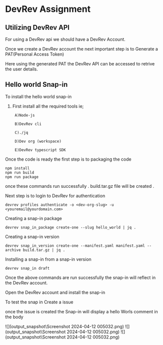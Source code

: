 
# DevRev Assignment

 



## Utilizing DevRev API
For using a DevRev api we should have a DevRev Account.

Once we create a DevRev account the next important step is to Generate a PAT(Personal Access Token) 

Here using the generated PAT the DevRev API can be accessed to retrive the user details.


## Hello world Snap-in
To install the hello world snap-in 

1) First install all the required tools ie;
    
        A)Node-js
    
        B)DevRev cli
    
        C)./jq
    
        D)Dev org (workspace)

        E)DevRev typescript SDK

Once the code is ready the first step is to packaging the code
    
    npm install
    npm run build
    npm run package

once these commands run successfully . build.tar.gz file will be created .

Next step is to login to DevRev for authentication
    
    devrev profiles authenticate -o <dev-org-slug> -u <youremail@yourdomain.com>

Creating a snap-in package

    devrev snap_in_package create-one --slug hello_world | jq .

Creating a snap-in version

    devrev snap_in_version create-one --manifest.yaml manifest.yaml --archive build.tar.gz | jq .

Installing a snap-in from a snap-in version

    devrev snap_in draft

Once the above commands are run successfully 
the snap-in will reflect in the DevRev account.

Open the DevRev account and install the snap-in


To test the snap in Create a issue 

once the issue is created the Snap-in will display a hello Worls comment in the body






![](output_snapshot\Screenshot 2024-04-12 005032.png)
![](output_snapshot\Screenshot 2024-04-12 005032.png)
![](output_snapshot\Screenshot 2024-04-12 005032.png)
